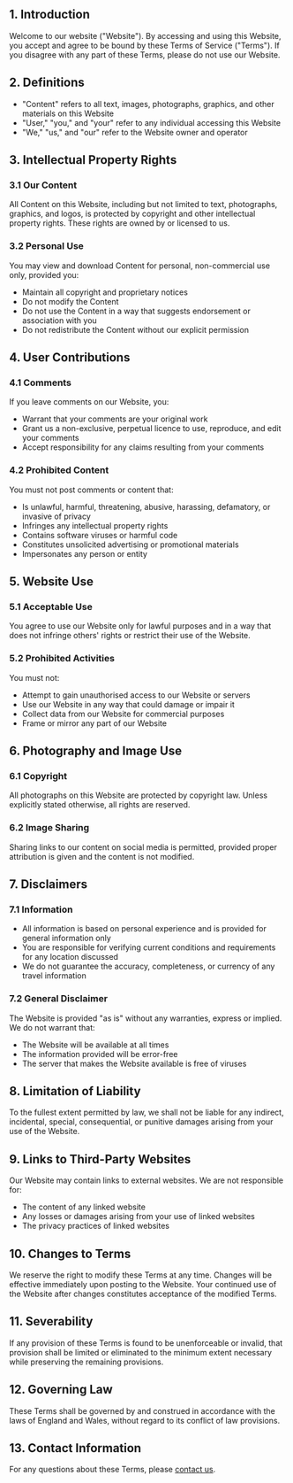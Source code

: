 ## 1. Introduction

Welcome to our website ("Website"). By accessing and using this Website, you accept and agree to be bound by these Terms of Service ("Terms"). If you disagree with any part of these Terms, please do not use our Website.

## 2. Definitions

- "Content" refers to all text, images, photographs, graphics, and other materials on this Website
- "User," "you," and "your" refer to any individual accessing this Website
- "We," "us," and "our" refer to the Website owner and operator

## 3. Intellectual Property Rights

### 3.1 Our Content
All Content on this Website, including but not limited to text, photographs, graphics, and logos, is protected by copyright and other intellectual property rights. These rights are owned by or licensed to us.

### 3.2 Personal Use

You may view and download Content for personal, non-commercial use only, provided you:

- Maintain all copyright and proprietary notices
- Do not modify the Content
- Do not use the Content in a way that suggests endorsement or association with you
- Do not redistribute the Content without our explicit permission

## 4. User Contributions

### 4.1 Comments

If you leave comments on our Website, you:

- Warrant that your comments are your original work
- Grant us a non-exclusive, perpetual licence to use, reproduce, and edit your comments
- Accept responsibility for any claims resulting from your comments

### 4.2 Prohibited Content

You must not post comments or content that:

- Is unlawful, harmful, threatening, abusive, harassing, defamatory, or invasive of privacy
- Infringes any intellectual property rights
- Contains software viruses or harmful code
- Constitutes unsolicited advertising or promotional materials
- Impersonates any person or entity

## 5. Website Use

### 5.1 Acceptable Use

You agree to use our Website only for lawful purposes and in a way that does not infringe others' rights or restrict their use of the Website.

### 5.2 Prohibited Activities

You must not:

- Attempt to gain unauthorised access to our Website or servers
- Use our Website in any way that could damage or impair it
- Collect data from our Website for commercial purposes
- Frame or mirror any part of our Website

## 6. Photography and Image Use

### 6.1 Copyright

All photographs on this Website are protected by copyright law. Unless explicitly stated otherwise, all rights are reserved.

### 6.2 Image Sharing

Sharing links to our content on social media is permitted, provided proper attribution is given and the content is not modified.

## 7. Disclaimers

### 7.1 Information

- All information is based on personal experience and is provided for general information only
- You are responsible for verifying current conditions and requirements for any location discussed
- We do not guarantee the accuracy, completeness, or currency of any travel information

### 7.2 General Disclaimer

The Website is provided "as is" without any warranties, express or implied. We do not warrant that:

- The Website will be available at all times
- The information provided will be error-free
- The server that makes the Website available is free of viruses

## 8. Limitation of Liability

To the fullest extent permitted by law, we shall not be liable for any indirect, incidental, special, consequential, or punitive damages arising from your use of the Website.

## 9. Links to Third-Party Websites

Our Website may contain links to external websites. We are not responsible for:
- The content of any linked website
- Any losses or damages arising from your use of linked websites
- The privacy practices of linked websites

## 10. Changes to Terms

We reserve the right to modify these Terms at any time. Changes will be effective immediately upon posting to the Website. Your continued use of the Website after changes constitutes acceptance of the modified Terms.

## 11. Severability

If any provision of these Terms is found to be unenforceable or invalid, that provision shall be limited or eliminated to the minimum extent necessary while preserving the remaining provisions.

## 12. Governing Law

These Terms shall be governed by and construed in accordance with the laws of England and Wales, without regard to its conflict of law provisions.

## 13. Contact Information

For any questions about these Terms, please [contact us](https://www.assortedexplorations.com/send-a-message/).
